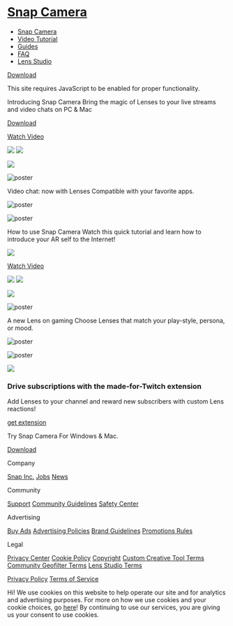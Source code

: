 # [Snap Camera](/)

  - [Snap Camera](/)
  - [Video Tutorial](/#tutorial-section)
  - [Guides](/guides)
  - [FAQ](/support)
  - [Lens Studio](https://lensstudio.snapchat.com)

[Download](/download)

[](#)

This site requires JavaScript to be enabled for proper functionality.

Introducing Snap Camera Bring the magic of Lenses to your live streams
and video chats on PC & Mac

[Download](/download)

[Watch Video]()

![](/assets/images/home/overview/icon-sound-on.svg)
![](/assets/images/home/overview/icon-sound-off.svg)

![](/assets/images/home/overview/icon-fullscreen.svg)

![poster](https://storage.googleapis.com/snapchat-lens-assets/f1a09194-f02d-43ed-92b8-62e843179ff0/lensStudio/hero-poster-desktop.jpg)

Video chat: now with Lenses Compatible with your favorite apps.

![poster](https://storage.googleapis.com/snapchat-lens-assets/f1a09194-f02d-43ed-92b8-62e843179ff0/lensStudio/SC/home/Bigpicture_Audrey_Poster_2.jpg)

![poster](https://storage.googleapis.com/snapchat-lens-assets/f1a09194-f02d-43ed-92b8-62e843179ff0/lensStudio/SC/home/Smallpicture_Alex_Poster.jpg)

How to use Snap Camera Watch this quick tutorial and learn how to
introduce your AR self to the Internet\!

![](https://storage.googleapis.com/snapchat-lens-assets/f1a09194-f02d-43ed-92b8-62e843179ff0/lensStudio/preview.png)

[Watch Video]()

![](/assets/images/home/overview/icon-sound-on.svg)
![](/assets/images/home/overview/icon-sound-off.svg)

![](/assets/images/home/overview/icon-fullscreen.svg)

![poster](https://storage.googleapis.com/snapchat-lens-assets/f1a09194-f02d-43ed-92b8-62e843179ff0/lensStudio/preview_sm.png)

A new Lens on gaming Choose Lenses that match your play-style, persona,
or mood.

![poster](https://storage.googleapis.com/snapchat-lens-assets/f1a09194-f02d-43ed-92b8-62e843179ff0/lensStudio/SC/home/Gaming-Video-3-Poster.jpg)

![poster](https://storage.googleapis.com/snapchat-lens-assets/f1a09194-f02d-43ed-92b8-62e843179ff0/lensStudio/SC/home/twitch-video-poster.jpg)

![](https://storage.googleapis.com/snapchat-lens-assets/f1a09194-f02d-43ed-92b8-62e843179ff0/lensStudio/Twitch_White_RGB@2x.png)

### Drive subscriptions with the made-for-Twitch extension

Add Lenses to your channel and reward new subscribers with custom Lens
reactions\!

[get
extension](https://www.twitch.tv/ext/pt33xuskm584dpxkqnjs35zlkp406d)

Try Snap Camera For Windows & Mac.

[Download](/download)

Company

[Snap Inc.](https://www.snap.com/) [Jobs](https://www.snap.com/jobs/)
[News](https://www.snap.com/news/)

Community

[Support](https://support.snapchat.com/) [Community
Guidelines](https://support.snapchat.com/a/guidelines) [Safety
Center](https://www.snapchat.com/safety)

Advertising

[Buy Ads](https://www.snapchat.com/ads) [Advertising
Policies](https://www.snap.com/ad-policies/) [Brand
Guidelines](https://www.snap.com/brand-guidelines/) [Promotions
Rules](https://support.snapchat.com/a/promotions-rules)

Legal

[Privacy Center](https://www.snap.com/privacy/privacy-center/) [Cookie
Policy](https://www.snap.com/cookie-policy/)
[Copyright](https://support.snapchat.com/co/report-copyright) [Custom
Creative Tool
Terms](https://www.snap.com/en-US/terms/custom-creative-tools/)
[Community Geofilter Terms](https://www.snapchat.com/create/terms.html)
[Lens Studio Terms](https://www.snap.com/terms/lens-studio-terms/)

[Privacy Policy](https://www.snap.com/privacy/privacy-policy/) [Terms of
Service](https://www.snap.com/terms/)

Hi\! We use cookies on this website to help operate our site and for
analytics and advertising purposes. For more on how we use cookies and
your cookie choices, go [here](https://www.snap.com/cookie-policy/)\! By
continuing to use our services, you are giving us your consent to use
cookies.
